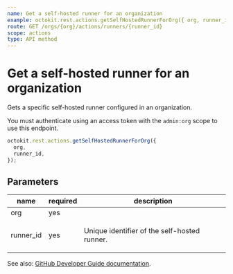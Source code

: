 ```yaml
---
name: Get a self-hosted runner for an organization
example: octokit.rest.actions.getSelfHostedRunnerForOrg({ org, runner_id })
route: GET /orgs/{org}/actions/runners/{runner_id}
scope: actions
type: API method
---
```


# Get a self-hosted runner for an organization

Gets a specific self-hosted runner configured in an organization.

You must authenticate using an access token with the `admin:org` scope to use this endpoint.

```js
octokit.rest.actions.getSelfHostedRunnerForOrg({
  org,
  runner_id,
});
```

## Parameters

<table>
  <thead>
    <tr>
      <th>name</th>
      <th>required</th>
      <th>description</th>
    </tr>
  </thead>
  <tbody>
    <tr><td>org</td><td>yes</td><td>

</td></tr>
<tr><td>runner_id</td><td>yes</td><td>

Unique identifier of the self-hosted runner.

</td></tr>
  </tbody>
</table>

See also: [GitHub Developer Guide documentation](https://docs.github.com/rest/reference/actions#get-a-self-hosted-runner-for-an-organization).

